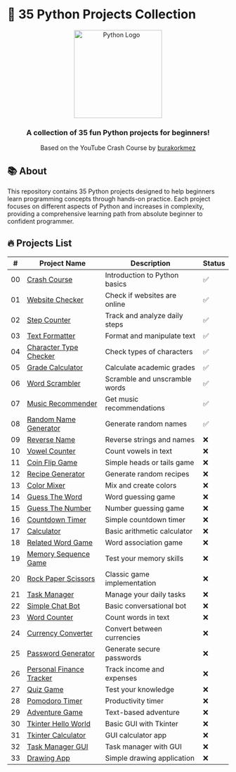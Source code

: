 # 🐍 35 Python Projects Collection

<p align="center">
  <img src="https://media.giphy.com/media/KAq5w47R9rmTuvWOWa/giphy.gif" alt="Python Logo" width="200"/>
</p>

<h3 align="center">A collection of 35 fun Python projects for beginners!</h3>
<p align="center">Based on the YouTube Crash Course by <a href="https://youtu.be/mMzwOZQJIcE?si=My2Mxl17kvhbYUtE">burakorkmez</a></p>

## 📚 About

This repository contains 35 Python projects designed to help beginners learn programming concepts through hands-on practice. Each project focuses on different aspects of Python and increases in complexity, providing a comprehensive learning path from absolute beginner to confident programmer.

## 🔥 Projects List

| #   | Project Name                                             | Description                   | Status |
| --- | -------------------------------------------------------- | ----------------------------- | ------ |
| 00  | [Crash Course](/0-crash-course)                          | Introduction to Python basics | ✅     |
| 01  | [Website Checker](/01-website-checker)                   | Check if websites are online  | ✅     |
| 02  | [Step Counter](/02-step-counter)                         | Track and analyze daily steps | ✅     |
| 03  | [Text Formatter](/03-text-formatter)                     | Format and manipulate text    | ✅     |
| 04  | [Character Type Checker](/04-check-char-type)            | Check types of characters     | ✅     |
| 05  | [Grade Calculator](/05-grade-calculator)                 | Calculate academic grades     | ✅     |
| 06  | [Word Scrambler](/06-word-scrambler)                     | Scramble and unscramble words | ✅     |
| 07  | [Music Recommender](/07-music-recommender)               | Get music recommendations     | ✅     |
| 08  | [Random Name Generator](/08-random-name-generator)       | Generate random names         | ✅     |
| 09  | [Reverse Name](/09-reverse-name)                         | Reverse strings and names     | ❌     |
| 10  | [Vowel Counter](/10-vowel-counter)                       | Count vowels in text          | ❌     |
| 11  | [Coin Flip Game](/11-coin-flip-game)                     | Simple heads or tails game    | ❌     |
| 12  | [Recipe Generator](/12-recipe-generator)                 | Generate random recipes       | ❌     |
| 13  | [Color Mixer](/13-color-mixer)                           | Mix and create colors         | ❌     |
| 14  | [Guess The Word](/14-guess-the-word)                     | Word guessing game            | ❌     |
| 15  | [Guess The Number](/15-guess-the-number)                 | Number guessing game          | ❌     |
| 16  | [Countdown Timer](/16-countdown-timer)                   | Simple countdown timer        | ❌     |
| 17  | [Calculator](/17-calculator)                             | Basic arithmetic calculator   | ❌     |
| 18  | [Related Word Game](/18-related-word-game)               | Word association game         | ❌     |
| 19  | [Memory Sequence Game](/19-memory-sequence-game)         | Test your memory skills       | ❌     |
| 20  | [Rock Paper Scissors](/20-rock-paper-scissors)           | Classic game implementation   | ❌     |
| 21  | [Task Manager](/21-task-manager)                         | Manage your daily tasks       | ❌     |
| 22  | [Simple Chat Bot](/22-simple-chat-bot)                   | Basic conversational bot      | ❌     |
| 23  | [Word Counter](/23-word-counter)                         | Count words in text           | ❌     |
| 24  | [Currency Converter](/24-currency-converter)             | Convert between currencies    | ❌     |
| 25  | [Password Generator](/25-password-generator)             | Generate secure passwords     | ❌     |
| 26  | [Personal Finance Tracker](/26-personal-finance-tracker) | Track income and expenses     | ❌     |
| 27  | [Quiz Game](/27-quiz-game)                               | Test your knowledge           | ❌     |
| 28  | [Pomodoro Timer](/28-pomodoro-timer)                     | Productivity timer            | ❌     |
| 29  | [Adventure Game](/29-adventure-game)                     | Text-based adventure          | ❌     |
| 30  | [Tkinter Hello World](/30-tkinter-hello-world)           | Basic GUI with Tkinter        | ❌     |
| 31  | [Tkinter Calculator](/31-tkinter-calculator)             | GUI calculator app            | ❌     |
| 32  | [Task Manager GUI](/32-task-manager)                     | Task manager with GUI         | ❌     |
| 33  | [Drawing App](/33-drawing-app)                           | Simple drawing application    | ❌     |
